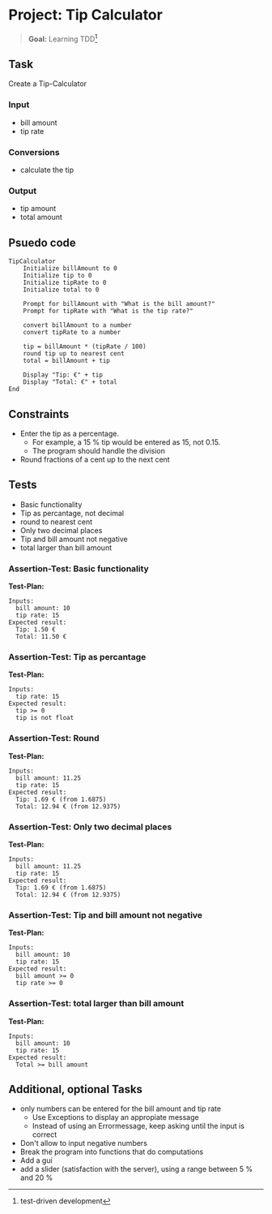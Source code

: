# Project: Tip Calculator

> **Goal:** Learning TDD[^1]

## Task

Create a Tip-Calculator

### Input

* bill amount
* tip rate

### Conversions

* calculate the tip

### Output

* tip amount
* total amount

## Psuedo code

```
TipCalculator
    Initialize billAmount to 0
    Initialize tip to 0
    Initialize tipRate to 0
    Initialize total to 0

    Prompt for billAmount with "What is the bill amount?"
    Prompt for tipRate with "What is the tip rate?"

    convert billAmount to a number
    convert tipRate to a number

    tip = billAmount * (tipRate / 100)
    round tip up to nearest cent
    total = billAmount + tip

    Display "Tip: €" + tip
    Display "Total: €" + total
End

```

## Constraints

* Enter the tip as a percentage.
  * For example, a 15 % tip would be entered as 15, not 0.15.
  * The program should handle the division
* Round fractions of a cent up to the next cent

## Tests

* Basic functionality
* Tip as percantage, not decimal
* round to nearest cent 
* Only two decimal places
* Tip and bill amount not negative
* total larger than bill amount

### Assertion-Test: Basic functionality

**Test-Plan:**

```
Inputs:
  bill amount: 10
  tip rate: 15
Expected result:
  Tip: 1.50 €
  Total: 11.50 €
```

### Assertion-Test: Tip as percantage

**Test-Plan:**

```
Inputs:
  tip rate: 15
Expected result:
  tip >= 0
  tip is not float
```

### Assertion-Test: Round

**Test-Plan:**

```
Inputs:
  bill amount: 11.25
  tip rate: 15
Expected result:
  Tip: 1.69 € (from 1.6875)
  Total: 12.94 € (from 12.9375)
```

### Assertion-Test: Only two decimal places

**Test-Plan:**

```
Inputs:
  bill amount: 11.25
  tip rate: 15
Expected result:
  Tip: 1.69 € (from 1.6875)
  Total: 12.94 € (from 12.9375)
  ```

### Assertion-Test: Tip and bill amount not negative

**Test-Plan:**

```
Inputs:
  bill amount: 10
  tip rate: 15
Expected result:
  bill amount >= 0
  tip rate >= 0
```

### Assertion-Test: total larger than bill amount

**Test-Plan:**

```
Inputs:
  bill amount: 10
  tip rate: 15
Expected result:
  Total >= bill amount
```


## Additional, optional Tasks

* only numbers can be entered for the bill amount and tip rate
  * Use Exceptions to display an appropiate message 
  * Instead of using an Errormessage, keep asking until the input is correct
* Don't allow to input negative numbers
* Break the program into functions that do computations
* Add a gui
* add a slider (satisfaction with the server), using a range between 5 % and  20 %

[^1]: test-driven development

